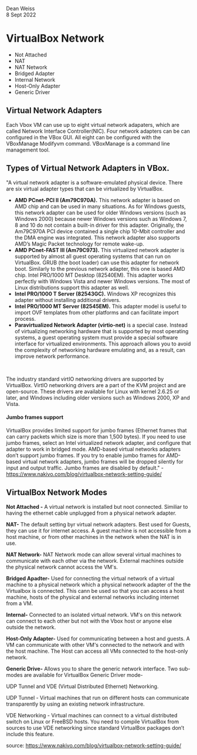 Dean Weiss<br>
8 Sept 2022

# VirtualBox Network
<ul>
  <li> Not Attached </li>
  <li> NAT </li>
  <li> NAT Network </li>
  <li> Bridged Adapter </li>
  <li> Internal Network </li>
  <li> Host-Only Adapter </li>
  <li> Generic Driver </li>
</ul>

## Virtual Network Adapters
<p> Each Vbox VM can use up to eight virtual network adapaters, which are called Network Interface Controller(NIC). Four network adapters can be can configured in the VBox GUI. All eight can be configured with the VBoxManage Modifyvm command. VBoxManage is a command line management tool. </p>

## Types of Virtual Network Adapters in VBox.
"A virtual network adapter is a software-emulated physical device. There are six virtual adapter types that can be virtualized by VirtualBox.
<ul>
  <li> <strong>AMD PCnet-PCI II (Am79C970A).</strong> This network adapter is based on AMD chip and can be used in many situations. As for Windows guests, this network adapter can be used for older Windows versions (such as Windows 2000) because newer Windows versions such as Windows 7, 8 and 10 do not contain a built-in driver for this adapter. Originally, the Am79C970A PCI device contained a single chip 10-Mbit controller and the DMA engine was integrated. This network adapter also supports AMD’s Magic Packet technology for remote wake-up.</li>

  <li> <strong>AMD PCnet-FAST III (Am79C973).</strong> This virtualized network adapter is supported by almost all guest operating systems that can run on VirtualBox. GRUB (the boot loader) can use this adapter for network boot. Similarly to the previous network adapter, this one is based AMD chip.
Intel PRO/1000 MT Desktop (82540EM). This adapter works perfectly with Windows Vista and newer Windows versions. The most of Linux distributions support this adapter as well. </li>

  <li> <strong>Intel PRO/1000 T Server (82543GC).</strong> Windows XP recognizes this adapter without installing additional drivers.</li>

  <li> <strong>Intel PRO/1000 MT Server (82545EM).</strong> This adapter model is useful to import OVF templates from other platforms and can facilitate import process. </li>

  <li> <strong>Paravirtualized Network Adapter (virtio-net)</strong> is a special case. Instead of virtualizing networking hardware that is supported by most operating systems, a guest operating system must provide a special software interface for virtualized environments. This approach allows you to avoid the complexity of networking hardware emulating and, as a result, can improve network performance.</li>
</ul>

<br>  

The industry standard virtIO networking drivers are supported by VirtualBox. VirtIO networking drivers are a part of the KVM project and are open-source. These drivers are available for Linux with kernel 2.6.25 or later, and Windows including older versions such as Windows 2000, XP and Vista.
  
#### Jumbo frames support
VirtualBox provides limited support for jumbo frames (Ethernet frames that can carry packets which size is more than 1,500 bytes). If you need to use jumbo frames, select an Intel virtualized network adapter, and configure that adapter to work in bridged mode. AMD-based virtual networks adapters don’t support jumbo frames. If you try to enable jumbo frames for AMD-based virtual network adapters, jumbo frames will be dropped silently for input and output traffic. Jumbo frames are disabled by default." - https://www.nakivo.com/blog/virtualbox-network-setting-guide/

## VirtualBox Network Modes
<strong>Not Attached -</strong> A virtual network is installed but noot connected. Similiar to having the ethernet cable unplugged from a physical network adapter. 

<strong>NAT-</strong> The default setting byr virtual network adapters. Best used for Guests, they can use it for internet access. A guest machine is not accessible from a host machine, or from other machines in the network when the NAT is in use.

<strong>NAT Network-</strong> NAT Network mode can allow several virtual machines to communicate with each other via the network. External machines outside the physical network cannot access the VM's. 

<strong>Bridged Apadter-</strong> Used for connecting the virtual network of a virtual machine to a physical network which a physical netwoork adapter of the the Virtualbox is connected. This cann be used so that you can access a host machine, hosts of the physical and external networks including internet from a VM.

<strong>Internal-</strong> Connected to an isolated virtual network. VM's on this network can connect to each other but not with the Vbox host or anyone else outside the network. 

<strong> Host-Only Adapter-</strong> Used for communicating between a host and guests. A VM can communicate with other VM's connected to the network and with the host machine. The Host can access all VMs connected to the host-only network.

<strong> Generic Drive-</strong> Allows you to share the generic network interface. Two sub-modes are available for VirtualBox Generic Driver mode-

  UDP Tunnel and VDE (Virtual Distributed Ethernet) Networking.

  UDP Tunnel - Virtual machines that run on different hosts can communicate transparently by using an existing network infrastructure.

  VDE Networking - Virtual machines can connect to a virtual distributed switch on Linux or FreeBSD hosts. You need to compile VirtualBox from sources to use VDE networking since standard VirtualBox packages don’t include this feature.



source: https://www.nakivo.com/blog/virtualbox-network-setting-guide/
